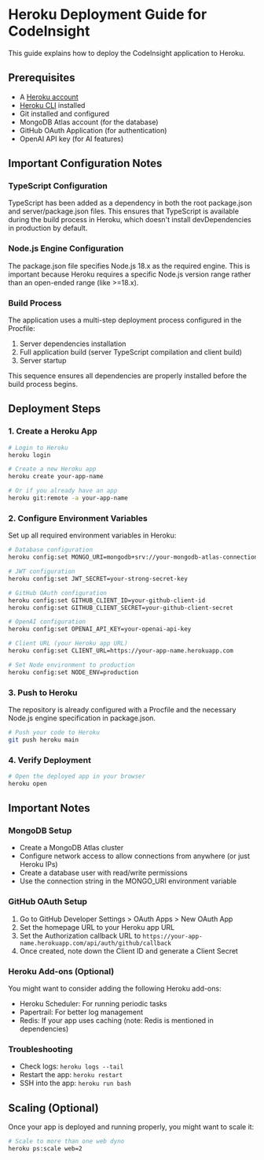 # Heroku Deployment Guide for CodeInsight

This guide explains how to deploy the CodeInsight application to Heroku.

## Prerequisites

- A [Heroku account](https://signup.heroku.com/)
- [Heroku CLI](https://devcenter.heroku.com/articles/heroku-cli) installed
- Git installed and configured
- MongoDB Atlas account (for the database)
- GitHub OAuth Application (for authentication)
- OpenAI API key (for AI features)

## Important Configuration Notes

### TypeScript Configuration
TypeScript has been added as a dependency in both the root package.json and server/package.json files. This ensures that TypeScript is available during the build process in Heroku, which doesn't install devDependencies in production by default.

### Node.js Engine Configuration
The package.json file specifies Node.js 18.x as the required engine. This is important because Heroku requires a specific Node.js version range rather than an open-ended range (like >=18.x).

### Build Process
The application uses a multi-step deployment process configured in the Procfile:
1. Server dependencies installation
2. Full application build (server TypeScript compilation and client build)
3. Server startup

This sequence ensures all dependencies are properly installed before the build process begins.

## Deployment Steps

### 1. Create a Heroku App

```bash
# Login to Heroku
heroku login

# Create a new Heroku app
heroku create your-app-name

# Or if you already have an app
heroku git:remote -a your-app-name
```

### 2. Configure Environment Variables

Set up all required environment variables in Heroku:

```bash
# Database configuration
heroku config:set MONGO_URI=mongodb+srv://your-mongodb-atlas-connection-string

# JWT configuration
heroku config:set JWT_SECRET=your-strong-secret-key

# GitHub OAuth configuration
heroku config:set GITHUB_CLIENT_ID=your-github-client-id
heroku config:set GITHUB_CLIENT_SECRET=your-github-client-secret

# OpenAI configuration
heroku config:set OPENAI_API_KEY=your-openai-api-key

# Client URL (your Heroku app URL)
heroku config:set CLIENT_URL=https://your-app-name.herokuapp.com

# Set Node environment to production
heroku config:set NODE_ENV=production
```

### 3. Push to Heroku

The repository is already configured with a Procfile and the necessary Node.js engine specification in package.json.

```bash
# Push your code to Heroku
git push heroku main
```

### 4. Verify Deployment

```bash
# Open the deployed app in your browser
heroku open
```

## Important Notes

### MongoDB Setup

- Create a MongoDB Atlas cluster
- Configure network access to allow connections from anywhere (or just Heroku IPs)
- Create a database user with read/write permissions
- Use the connection string in the MONGO_URI environment variable

### GitHub OAuth Setup

1. Go to GitHub Developer Settings > OAuth Apps > New OAuth App
2. Set the homepage URL to your Heroku app URL
3. Set the Authorization callback URL to `https://your-app-name.herokuapp.com/api/auth/github/callback`
4. Once created, note down the Client ID and generate a Client Secret

### Heroku Add-ons (Optional)

You might want to consider adding the following Heroku add-ons:

- Heroku Scheduler: For running periodic tasks
- Papertrail: For better log management
- Redis: If your app uses caching (note: Redis is mentioned in dependencies)

### Troubleshooting

- Check logs: `heroku logs --tail`
- Restart the app: `heroku restart`
- SSH into the app: `heroku run bash`

## Scaling (Optional)

Once your app is deployed and running properly, you might want to scale it:

```bash
# Scale to more than one web dyno
heroku ps:scale web=2